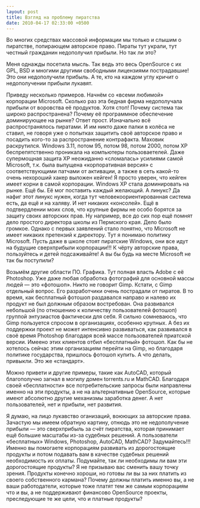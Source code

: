 ```yaml
---
layout: post
title: Взгляд на проблему пиратства
date: 2010-04-17 02:33:00 +0500
---
```

Во многих средствах массовой информации мы только и слышим о пиратстве, попирающем авторское право. Пираты тут украли, тут честный гражданин недополучил прибыли. Но так ли это?

Меня однажды посетила мысль. Так ведь это весь OpenSource с их GPL, BSD и многими другими свободными лицензиями пострадавшие! Это они недополучили прибыль. А те, кто на каждом углу кричит о недополучении прибыли лукавят.

Приведу несколько примеров. Начнём со «всеми любимой» корпорации Microsoft. Сколько раз эта бедная фирма недополучала прибыли от воровства её продуктов. Хотя стоп! Почему система так широко распространена? Почему её программное обеспечение доминирующее на рынке? Ответ прост. Изначально всё распространялось пиратами. И им никто даже палки в колёса не ставил, не говоря уже о попытках защитить своё авторское право и посадить кого-то за распространение контрафакта. Маховик раскрутился. Windows 3.11, потом 95, потом 98, потом 2000, потом XP беспрепятственно проникала на компьютеры пользоваетелей. Даже супермощная защита XP неожиданно «сломалась» усилиями самой Microsoft, т.к. была выпущена «корпоративная версия» с соответствующими патчами от активации, а также в сеть какой-то очень нехороший хакер выложен кейген! Я просто уверен, что кейген имеет корни в самой корпорации. Windows XP стала доминировать на рынке. Ещё бы. Её мог поставить каждый желающий. А линукс? Да нафиг этот линукс нужен, когда тут человекоориентированная система есть, да ещё и на халяву. И нет никаких «консолей». Ещё в подтвердлении моих слов, что крупные фирмы не особо борятся за защиту своих авторских прав. Ну например, все до сих пор ещё помнят дело простого директора школы из Пермского края. Дело было громкое. Однако с первых заявлений стало понятно, что Microsoft не имеет никаких претензий к директору. Тут я понимаю политику Microsoft. Пусть даже в школе стоят пиратские Windows, они все идут на будущие сверхприбыли корпорации!!! К чёрту авторские права, пользуйтесь и детей подсаживайте! А вы бы будь на месте Microsoft не так бы поступили?

Возьмём другие области ПО. Графика. Тут полная власть Adobe с её Photoshop. Уже даже любая обработка фотографий для основной массы людей — это «фотошоп». Никто не говорит Gimp. Кстати, с Gimp отдельный вопрос. Его разработчики очень пострадали от пиратов. В то время, как бесплатный фотошоп раздавался направо и налево их продукт не был должным образом востребован. Она развивался небольшой (по отношению к количеству пользователей фотошоп) группой энтузиастов фактически для себя. Я сильно сомневаюсь, что Gimp пользуется спросом в организациях, особенно крупных. А без их поддержки проект не может интенсивно развиваться, как развивался в своё время Photoshop благодаря всей массе пользователей приатской версии. Имеено этих клиентов отбил «бесплатный» фотошоп. Как бы не хотелось сейчас этим организациям перейти на Gimp, но благодаря политике государства, пришлось фотошоп купить. А что делать, привыкли. Это же «стандарт».

Можно привети и другие примеры, такие как AutoCAD, который благополучно загнал в могилу домен torrents.ru и MathCAD. Благодаря своей «бесплатности» все потребительские запросы были направлены именно на эти продукты, а не на альтернативные OpenSource, которые имеют абсолютно другие механизмы заработка денег. А нет пользователей, нет и прибыли, нет развития.

Я думаю, на лицо лукавство оганизаций, воюющих за авторские права. Зачастую мы имеем обратную картину, отнюдь это не недополучение прибыли — это сверхприбыль за счёт пиратства, которая принимает ещё большие масштабы из-за судебных решений. А пользователи «бесплатных» Windows, Photoshop, AutoCAD, MathCAD? Задумайтесь!!! Именно вы помогаете корпорациям развивать из дорогостоящие продукты и потом подавать вам в качестве судебных решений необходимость их оплаты. Подумайте, так ли необходимы ли вам эти дорогостоящие продукты? Я не призываю вас сменить вашу точку зрения. Продукты конечно хороши, но готовы ли вы за них платить из своего собственного кармана? Почему должны платить именно вы, а не ваши работодатели, которые тоже платят тем же самым корпорациям что и вы, а не поддерживают финансово OpenSource проекты, преследующие те же цели, что и платные продукты?
